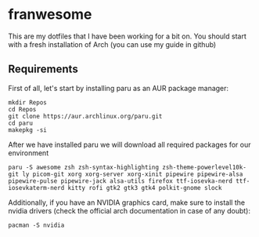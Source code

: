 # franwesome

This are my dotfiles that I have been working for a bit on. You should start with a fresh installation of Arch (you can use my guide in github)

## Requirements
First of all, let's start by installing paru as an AUR package manager:

    mkdir Repos
    cd Repos
    git clone https://aur.archlinux.org/paru.git
    cd paru
    makepkg -si

After we have installed paru we will download all required packages for our environment

    paru -S awesome zsh zsh-syntax-highlighting zsh-theme-powerlevel10k-git ly picom-git xorg xorg-server xorg-xinit pipewire pipewire-alsa pipewire-pulse pipewire-jack alsa-utils firefox ttf-iosevka-nerd ttf-iosevkaterm-nerd kitty rofi gtk2 gtk3 gtk4 polkit-gnome slock

Additionally, if you have an NVIDIA graphics card, make sure to install the nvidia drivers (check the official arch documentation in case of any doubt):

    pacman -S nvidia
